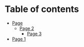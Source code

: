 # Table of contents

* [Page](README.md)
  * [Page 2](page/page-2/README.md)
    * [Page 3](page/page-2/page-3.md)
* [Page 1](page-1.md)
